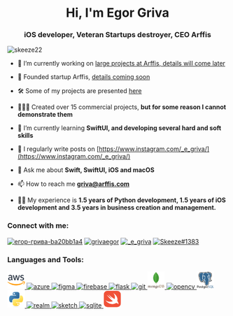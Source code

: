 <h1 align="center">Hi, I'm Egor Griva</h1>
<h3 align="center">iOS developer, Veteran Startups destroyer, CEO Arffis</h3>

<p align="left"> <img src="https://komarev.com/ghpvc/?username=skeeze22&label=Profile%20views&color=0e75b6&style=flat" alt="skeeze22" /> </p>

- 🔭 I’m currently working on [large projects at Arffis, details will come later](https://arffis.com/)

- 🤝 Founded startup Arffis, [details coming soon](https://arffis.com/)

- 🛠 Some of my projects are presented [here](https://apps.apple.com/ru/developer/egor-griva/id1526674012)

- 🤷🏼‍♂️ Created over 15 commercial projects,  **but for some reason I cannot demonstrate them**

- 🌱 I’m currently learning **SwiftUI, and developing several hard and soft skills**

- 📝 I regularly write posts on [https://www.instagram.com/_e_griva/](https://www.instagram.com/_e_griva/)

- 💬 Ask me about **Swift, SwiftUI, iOS and macOS**

- 📫 How to reach me **griva@arffis.com**

- 👨‍💻 My experience is **1.5 years of Python development, 1.5 years of iOS development and 3.5 years in business creation and management.**

<h3 align="left">Connect with me:</h3>
<p align="left">
<a href="https://linkedin.com/in/егор-грива-ba20bb1a4" target="blank"><img align="center" src="https://simpleicons.org/icons/linkedin.svg" alt="егор-грива-ba20bb1a4" height="30" width="40" /></a>
<a href="https://fb.com/grivaegor" target="blank"><img align="center" src="https://simpleicons.org/icons/facebook.svg" alt="grivaegor" height="30" width="40" /></a>
<a href="https://instagram.com/_e_griva" target="blank"><img align="center" src="https://simpleicons.org/icons/instagram.svg" alt="_e_griva" height="30" width="40" /></a>
<a href="https://discord.gg/Skeeze#1383" target="blank"><img align="center" src="https://simpleicons.org/icons/discord.svg" alt="Skeeze#1383" height="30" width="40" /></a>
</p>

<h3 align="left">Languages and Tools:</h3>
<p align="left"> <a href="https://aws.amazon.com" target="_blank"> <img src="https://raw.githubusercontent.com/devicons/devicon/master/icons/amazonwebservices/amazonwebservices-original-wordmark.svg" alt="aws" width="40" height="40"/> </a> <a href="https://azure.microsoft.com/en-in/" target="_blank"> <img src="https://www.vectorlogo.zone/logos/microsoft_azure/microsoft_azure-icon.svg" alt="azure" width="40" height="40"/> </a> <a href="https://www.figma.com/" target="_blank"> <img src="https://www.vectorlogo.zone/logos/figma/figma-icon.svg" alt="figma" width="40" height="40"/> </a> <a href="https://firebase.google.com/" target="_blank"> <img src="https://www.vectorlogo.zone/logos/firebase/firebase-icon.svg" alt="firebase" width="40" height="40"/> </a> <a href="https://flask.palletsprojects.com/" target="_blank"> <img src="https://www.vectorlogo.zone/logos/pocoo_flask/pocoo_flask-icon.svg" alt="flask" width="40" height="40"/> </a> <a href="https://git-scm.com/" target="_blank"> <img src="https://www.vectorlogo.zone/logos/git-scm/git-scm-icon.svg" alt="git" width="40" height="40"/> </a> <a href="https://www.mongodb.com/" target="_blank"> <img src="https://raw.githubusercontent.com/devicons/devicon/master/icons/mongodb/mongodb-original-wordmark.svg" alt="mongodb" width="40" height="40"/> </a> <a href="https://opencv.org/" target="_blank"> <img src="https://www.vectorlogo.zone/logos/opencv/opencv-icon.svg" alt="opencv" width="40" height="40"/> </a> <a href="https://www.postgresql.org" target="_blank"> <img src="https://raw.githubusercontent.com/devicons/devicon/master/icons/postgresql/postgresql-original-wordmark.svg" alt="postgresql" width="40" height="40"/> </a> <a href="https://www.python.org" target="_blank"> <img src="https://raw.githubusercontent.com/devicons/devicon/master/icons/python/python-original.svg" alt="python" width="40" height="40"/> </a> <a href="https://realm.io/" target="_blank"> <img src="https://raw.githubusercontent.com/bestofjs/bestofjs-webui/8665e8c267a0215f3159df28b33c365198101df5/public/logos/realm.svg" alt="realm" width="40" height="40"/> </a> <a href="https://www.sketch.com/" target="_blank"> <img src="https://www.vectorlogo.zone/logos/sketchapp/sketchapp-icon.svg" alt="sketch" width="40" height="40"/> </a> <a href="https://www.sqlite.org/" target="_blank"> <img src="https://www.vectorlogo.zone/logos/sqlite/sqlite-icon.svg" alt="sqlite" width="40" height="40"/> </a> <a href="https://developer.apple.com/swift/" target="_blank"> <img src="https://raw.githubusercontent.com/devicons/devicon/master/icons/swift/swift-original.svg" alt="swift" width="40" height="40"/> </a> </p>

